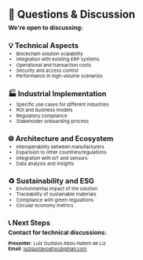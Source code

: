 <style>
.duvidas-compact {
  font-size: 0.6rem !important;
}
.duvidas-compact h1 {
  font-size: 1.3rem !important;
  margin-bottom: 0.4rem !important;
}
.duvidas-compact h2 {
  font-size: 0.9rem !important;
  margin-bottom: 0.2rem !important;
}
.duvidas-compact h3 {
  font-size: 0.75rem !important;
  margin: 0.1rem 0 !important;
}
.duvidas-compact ul {
  margin: 0.1rem 0 !important;
}
.duvidas-compact li {
  margin: 0.05rem 0 !important;
  line-height: 1.1 !important;
}
.duvidas-compact .grid {
  gap: 0.6rem !important;
}
.duvidas-compact .text-center {
  margin-bottom: 0.3rem !important;
}
</style>

<div class="duvidas-compact">

<div class="text-center">

# 🤔 Questions & Discussion

### We're open to discussing:

</div>

<div class="grid grid-cols-2 mt-8">

<div>

## 💡 **Technical Aspects**

- Blockchain solution scalability
- Integration with existing ERP systems  
- Operational and transaction costs
- Security and access control
- Performance in high-volume scenarios

## 🏭 **Industrial Implementation**

- Specific use cases for different industries
- ROI and business models
- Regulatory compliance
- Stakeholder onboarding process

</div>

<div>

## 🌐 **Architecture and Ecosystem**

- Interoperability between manufacturers
- Expansion to other countries/regulations  
- Integration with IoT and sensors
- Data analysis and insights

## ♻️ **Sustainability and ESG**

- Environmental impact of the solution
- Traceability of sustainable materials
- Compliance with green regulations
- Circular economy metrics

</div>

</div>

<div class="text-center mt-8">

## 📞 **Next Steps**

### Contact for technical discussions:

**Presenter**: Luiz Gustavo Abou Hatem de Liz  
**Email**: luizgustavoahsc@gmail.com

</div>

</div> 